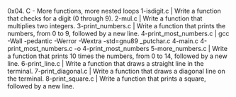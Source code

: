 0x04. C - More functions, more nested loops
1-isdigit.c | Write a function that checks for a digit (0 through 9).
2-mul.c | Write a function that multiplies two integers.
3-print_numbers.c | Write a function that prints the numbers, from 0 to 9, followed by a new line.
4-print_most_numbers.c | gcc -Wall -pedantic -Werror -Wextra -std=gnu89 _putchar.c 4-main.c 4-print_most_numbers.c -o 4-print_most_numbers
5-more_numbers.c | Write a function that prints 10 times the numbers, from 0 to 14, followed by a new line.
6-print_line.c | Write a function that draws a straight line in the terminal.
7-print_diagonal.c | Write a function that draws a diagonal line on the terminal.
8-print_square.c | Write a function that prints a square, followed by a new line.
